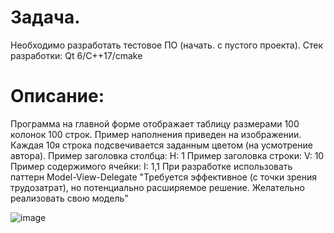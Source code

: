 # Задача.
Необходимо разработать тестовое ПО (начать. с пустого проекта).
Стек разработки: Qt 6/C++17/cmake

# Описание:
Программа на главной форме отображает таблицу размерами 100 колонок 100 строк. Пример наполнения приведен на изображении. Каждая 10я строка подсвечивается заданным цветом (на усмотрение автора).
Пример заголовка столбца: H: 1
Пример заголовка строки: V: 10
Пример содержимого ячейки: I: 1,1
При разработке использовать паттерн Model-View-Delegate
"Требуется эффективное (с точки зрения трудозатрат), но потенциально расширяемое решение. Желательно реализовать свою модель"

![image](https://github.com/user-attachments/assets/c3e8bb42-b6ef-4e16-b8db-b9f242ab7e09)

